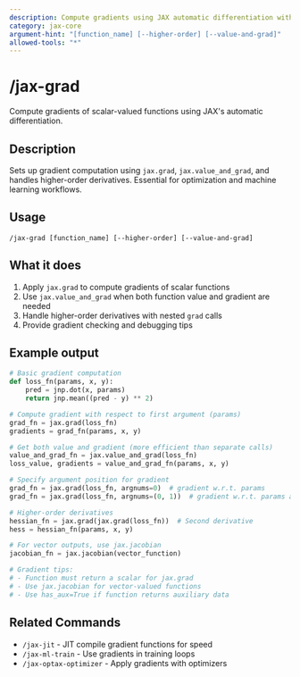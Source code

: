 ```yaml
---
description: Compute gradients using JAX automatic differentiation with value_and_grad and higher-order derivatives
category: jax-core
argument-hint: "[function_name] [--higher-order] [--value-and-grad]"
allowed-tools: "*"
---
```


# /jax-grad

Compute gradients of scalar-valued functions using JAX's automatic differentiation.

## Description

Sets up gradient computation using `jax.grad`, `jax.value_and_grad`, and handles higher-order derivatives. Essential for optimization and machine learning workflows.

## Usage

```
/jax-grad [function_name] [--higher-order] [--value-and-grad]
```

## What it does

1. Apply `jax.grad` to compute gradients of scalar functions
2. Use `jax.value_and_grad` when both function value and gradient are needed
3. Handle higher-order derivatives with nested `grad` calls
4. Provide gradient checking and debugging tips

## Example output

```python
# Basic gradient computation
def loss_fn(params, x, y):
    pred = jnp.dot(x, params)
    return jnp.mean((pred - y) ** 2)

# Compute gradient with respect to first argument (params)
grad_fn = jax.grad(loss_fn)
gradients = grad_fn(params, x, y)

# Get both value and gradient (more efficient than separate calls)
value_and_grad_fn = jax.value_and_grad(loss_fn)
loss_value, gradients = value_and_grad_fn(params, x, y)

# Specify argument position for gradient
grad_fn = jax.grad(loss_fn, argnums=0)  # gradient w.r.t. params
grad_fn = jax.grad(loss_fn, argnums=(0, 1))  # gradient w.r.t. params and x

# Higher-order derivatives
hessian_fn = jax.grad(jax.grad(loss_fn))  # Second derivative
hess = hessian_fn(params, x, y)

# For vector outputs, use jax.jacobian
jacobian_fn = jax.jacobian(vector_function)

# Gradient tips:
# - Function must return a scalar for jax.grad
# - Use jax.jacobian for vector-valued functions
# - Use has_aux=True if function returns auxiliary data
```

## Related Commands

- `/jax-jit` - JIT compile gradient functions for speed
- `/jax-ml-train` - Use gradients in training loops
- `/jax-optax-optimizer` - Apply gradients with optimizers